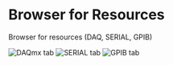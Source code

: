 # Browser for Resources
 Browser for resources (DAQ, SERIAL, GPIB)

 
![DAQmx tab](https://github.com/rnt-code/Browse-Resources/assets/51080618/cbe39ff5-ffb1-4a30-96c8-151fb0a007db)
![SERIAL tab](https://github.com/rnt-code/Browse-Resources/assets/51080618/06a45884-0cf7-44a7-9928-d3e6449e5e9a)
![GPIB tab](https://github.com/rnt-code/Browse-Resources/assets/51080618/41ba010c-ae42-402c-b6c5-5f923e83441e)
